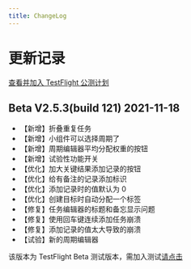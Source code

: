 ```yaml
---
title: ChangeLog
---
```


# 更新记录

[查看并加入 TestFlight 公测计划](/blog/2021/11/18/vision-beta-program)

## Beta V2.5.3(build 121) 2021-11-18

- 【新增】折叠重复任务
- 【新增】小组件可以选择周期了
- 【新增】周期编辑器平均分配权重的按钮
- 【新增】试验性功能开关
- 【优化】加大关键结果添加记录的按钮
- 【优化】给有备注的记录添加标识
- 【优化】添加记录时的值默认为 0
- 【优化】创建目标时自动分配一个标签
- 【修复】任务编辑器的标题和备忘显示问题
- 【修复】使用回车键连续添加任务崩溃
- 【修复】添加记录的值太大导致的崩溃
- 【试验】新的周期编辑器

该版本为 TestFlight Beta 测试版本，需加入测试[请点击](/blog/2021/11/18/vision-beta-program)
